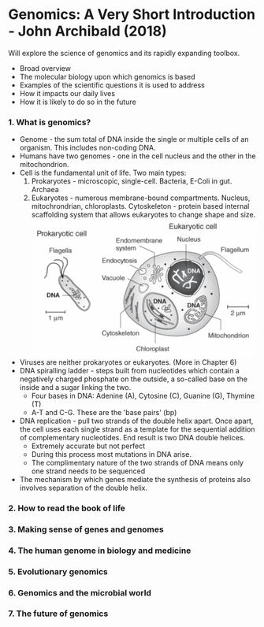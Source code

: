 # Genomics: A Very Short Introduction - John Archibald (2018)
Will explore the science of genomics and its rapidly expanding toolbox.
* Broad overview
* The molecular biology upon which genomics is based
* Examples of the scientific questions it is used to address
* How it impacts our daily lives
* How it is likely to do so in the future

### 1. What is genomics? ###
* Genome - the sum total of DNA inside the single or multiple cells of an organism. This includes non-coding DNA.
* Humans have two genomes - one in the cell nucleus and the other in the mitochondrion.
* Cell is the fundamental unit of life. Two main types:
    1. Prokaryotes - microscopic, single-cell. Bacteria, E-Coli in gut. Archaea
    2. Eukaryotes - numerous membrane-bound compartments. Nucleus, mitochrondrian, chloroplasts. Cytoskeleton - protein based internal scaffolding system that allows eukaryotes to change shape and size.
    ![prokaryotic and eukaryotic cells](Illustration_1.png)
* Viruses are neither prokaryotes or eukaryotes. (More in Chapter 6)
* DNA spiralling ladder - steps built from nucleotides which contain a negatively charged phosphate on the outside, a so-called base on the inside and a sugar linking the two.
  * Four bases in DNA: Adenine (A), Cytosine (C), Guanine (G), Thymine (T)
  * A-T and C-G. These are the 'base pairs' (bp)
* DNA replication - pull two strands of the double helix apart. Once apart, the cell uses each single strand as a template for the sequential addition of complementary nucleotides. End result is two DNA double helices.
  * Extremely accurate but not perfect
  * During this process most mutations in DNA arise.
  * The complimentary nature of the two strands of DNA means only one strand needs to be sequenced
* The mechanism by which genes mediate the synthesis of proteins also involves separation of the double helix.
### 2. How to read the book of life ### 
### 3. Making sense of genes and genomes ###
### 4. The human genome in biology and medicine ###
### 5. Evolutionary genomics ###
### 6. Genomics and the microbial world ###
### 7. The future of genomics ### 